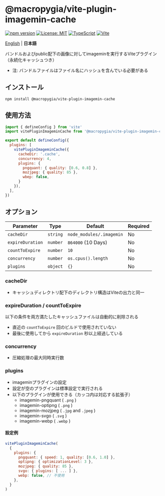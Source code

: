 # @macropygia/vite-plugin-imagemin-cache

[![npm version](https://img.shields.io/npm/v/@macropygia/vite-plugin-imagemin-cache.svg?style=flat-square)](https://www.npmjs.com/package/@macropygia/vite-plugin-imagemin-cache)
[![License: MIT](https://img.shields.io/badge/License-MIT-yellow?style=flat-square)](./LICENSE)
[![TypeScript](https://img.shields.io/badge/TypeScript-3178c6?style=flat-square&logo=typescript&logoColor=white)](https://www.typescriptlang.org/)
[![Vite](https://img.shields.io/badge/Vite-646cff?style=flat-square&logo=Vite&logoColor=white)](https://vitejs.dev)

[English](README.md) | **日本語**

バンドルおよびpublic配下の画像に対してimageminを実行するViteプラグイン（永続化キャッシュつき）

- 注: バンドルファイルはファイル名にハッシュを含んでいる必要がある

## インストール

```shell
npm install @macropygia/vite-plugin-imagemin-cache
```

## 使用方法

```js
import { defineConfig } from 'vite'
import vitePluginImageminCache from '@macropygia/vite-plugin-imagemin-cache'

export default defineConfig({
  plugins: [
    vitePluginImageminCache({
      cacheDir: '.cache',
      concurrency: 4,
      plugins: {
        pngquant: { quality: [0.6, 0.8] },
        mozjpeg: { quality: 85 },
        wbep: false,
      }
    }),
  ],
})
```

## オプション

| Parameter        | Type     | Default                  | Required |
| ---------------- | -------- | ------------------------ | -------- |
| `cacheDir`       | `string` | `node_modules/.imagemin` | No       |
| `expireDuration` | `number` | `864000` (10 Days)       | No       |
| `countToExpire`  | `number` | `10`                     | No       |
| `concurrency`    | `number` | `os.cpus().length`       | No       |
| `plugins`        | `object` | `{}`                     | No       |

### cacheDir

- キャッシュディレクトリ配下のディレクトリ構造はViteの出力と同一

### expireDuration / countToExpire

以下の条件を両方満たしたキャッシュファイルは自動的に削除される

- 直近の `countToExpire` 回のビルドで使用されていない
- 最後に使用してから `expireDuration` 秒以上経過している

### concurrency

- 圧縮処理の最大同時実行数

### plugins

- imageminプラグインの設定
- 設定が空のプラグインは標準設定で実行される
- 以下のプラグインが使用できる（カッコ内は対応する拡張子）
    - imagemin-pngquant ( `.png` )
    - imagemin-optipng ( `.png` )
    - imagemin-mozjpeg ( `.jpg` and `.jpeg` )
    - imagemin-svgo ( `.svg` )
    - imagemin-webp ( `.webp` )

#### 設定例

```js
vitePluginImageminCache(
  {
    plugins: {
      pngquant: { speed: 1, quality: [0.6, 1.0] },
      optipng: { optimizationLevel: 3 },
      mozjpeg: { quality: 85 },
      svgo: { plugins: [ ... ] },
      webp: false, // 不使用
    },
  }
)
```
